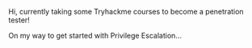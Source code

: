 Hi, currently taking some Tryhackme courses to become a penetration tester!

On my way to get started with Privilege Escalation...
